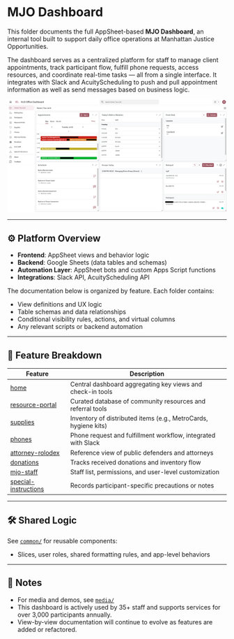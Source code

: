 # MJO Dashboard

This folder documents the full AppSheet-based **MJO Dashboard**, an internal tool built to support daily office operations at Manhattan Justice Opportunities.

The dashboard serves as a centralized platform for staff to manage client appointments, track participant flow, fulfill phone requests, access resources, and coordinate real-time tasks — all from a single interface. It integrates with Slack and AcuityScheduling to push and pull appointment information as well as send messages based on business logic.

![dashboard screenshot](./images/dashboard.png)

---

## ⚙️ Platform Overview

- **Frontend**: AppSheet views and behavior logic
- **Backend**: Google Sheets (data tables and schemas)
- **Automation Layer**: AppSheet bots and custom Apps Script functions
- **Integrations**: Slack API, AcuityScheduling API

The documentation below is organized by feature. Each folder contains:
- View definitions and UX logic
- Table schemas and data relationships
- Conditional visibility rules, actions, and virtual columns
- Any relevant scripts or backend automation

---

## 📂 Feature Breakdown

| Feature            | Description                                                      |
|--------------------|------------------------------------------------------------------|
| [home](./home/)                  | Central dashboard aggregating key views and check-in tools         |
| [resource-portal](./resource-portal/)   | Curated database of community resources and referral tools        |
| [supplies](./supplies/)               | Inventory of distributed items (e.g., MetroCards, hygiene kits)   |
| [phones](./phones/)                   | Phone request and fulfillment workflow, integrated with Slack     |
| [attorney-rolodex](./attorney-rolodex/)| Reference view of public defenders and attorneys                   |
| [donations](./donations/)             | Tracks received donations and inventory flow                      |
| [mjo-staff](./mjo-staff/)             | Staff list, permissions, and user-level customization              |
| [special-instructions](./special-instructions/)| Records participant-specific precautions or notes           |

---

## 🛠️ Shared Logic

See [`common/`](./common/) for reusable components:
- Slices, user roles, shared formatting rules, and app-level behaviors

---

## 📎 Notes

- For media and demos, see [`media/`](../media/)
- This dashboard is actively used by 35+ staff and supports services for over 3,000 participants annually.
- View-by-view documentation will continue to evolve as features are added or refactored.
